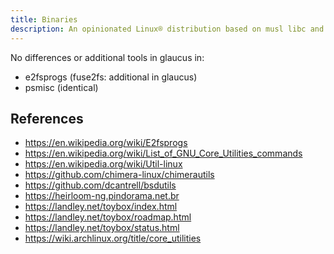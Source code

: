 ```yaml
---
title: Binaries
description: An opinionated Linux® distribution based on musl libc and toybox
---
```


No differences or additional tools in glaucus in:
- e2fsprogs (fuse2fs: additional in glaucus)
- psmisc (identical)

## References
- https://en.wikipedia.org/wiki/E2fsprogs
- https://en.wikipedia.org/wiki/List_of_GNU_Core_Utilities_commands
- https://en.wikipedia.org/wiki/Util-linux
- https://github.com/chimera-linux/chimerautils
- https://github.com/dcantrell/bsdutils
- https://heirloom-ng.pindorama.net.br
- https://landley.net/toybox/index.html
- https://landley.net/toybox/roadmap.html
- https://landley.net/toybox/status.html
- https://wiki.archlinux.org/title/core_utilities
